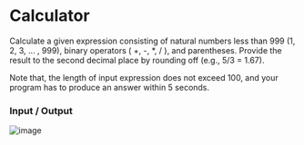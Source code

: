 # Calculator

Calculate a given expression consisting of natural numbers less than 999 (1, 2, 3, ... , 999), binary
operators ( +, -, *, / ), and parentheses. Provide the result to the second decimal place by rounding off
(e.g., 5/3 = 1.67). <br>

Note that, the length of input expression does not exceed 100, and your program has to produce an
answer within 5 seconds. <br>

### Input / Output
![image](https://user-images.githubusercontent.com/81274632/214030334-241a56af-c740-443f-afe3-c5706722393c.png)
